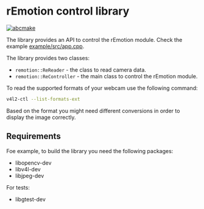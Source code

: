 # rEmotion control library

[![abcmake](https://img.shields.io/badge/uses-abcmake-blue)](https://github.com/an-dr/abcmake)

The library provides an API to control the rEmotion module. Check the example  [example/src/app.cpp](example/src/app.cpp).

The library provides two classes:

- `remotion::ReReader` - the class to read camera data.
- `remotion::ReController` - the main class to control the rEmotion module.

To read the supported formats of your webcam use the following command:

```bash
v4l2-ctl --list-formats-ext
```

Based on the format you might need different conversions in order to display the image correctly.

## Requirements

Foe example, to build the library you need the following packages:

- libopencv-dev
- libv4l-dev
- libjpeg-dev

For tests:

- libgtest-dev
